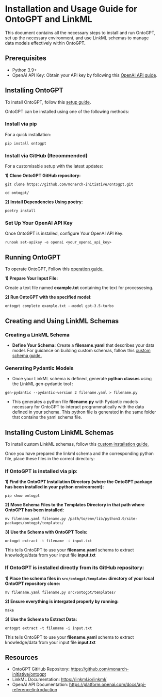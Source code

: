 # Installation and Usage Guide for OntoGPT and LinkML

This document contains all the necessary steps to install and run OntoGPT, set up the necessary environment, and use LinkML schemas to manage data models effectively within OntoGPT. 


## Prerequisites

* Python 3.9+
* OpenAI API Key: Obtain your API key by following this [OpenAI API guide](https://platform.openai.com/docs/api-reference/introduction).



## Installing OntoGPT

To install OntoGPT, follow this [setup guide](https://github.com/monarch-initiative/ontogpt/blob/main/docs/setup.md). 

OntoGPT can be installed using one of the following methods:

### Install via pip

For a quick installation:
  
```pip install ontogpt```


   
### Install via GitHub (**Recommended**)

For a customisable setup with the latest updates:

**1) Clone OntoGPT GitHub repository:**

```git clone https://github.com/monarch-initiative/ontogpt.git```

```cd ontogpt/```

**2) Install Dependencies Using poetry:** 

```poetry install```

### Set Up Your OpenAI API Key

Once OntoGPT is installed, configure Your OpenAI API Key:

```runoak set-apikey -e openai <your_openai_api_key>```



## Running OntoGPT

To operate OntoGPT, Follow this [operation guide.](https://github.com/monarch-initiative/ontogpt/blob/main/docs/operation.md)

**1) Prepare Your Input File:**

Create a text file named **example.txt** containing the text for processesing.

**2) Run OntoGPT with the specified model:**

```ontogpt complete example.txt --model gpt-3.5-turbo```


## Creating and Using LinkML Schemas

### Creating a LinkML Schema

* **Define Your Schema:** Create a **filename.yaml** that describes your data model. For guidance on building custom schemas, follow this [custom schema guide.](https://monarch-initiative.github.io/ontogpt/custom/.)


### Generating Pydantic Models 

* Once your LinkML schema is defined, generate **python classes** using the LinkML gen-pydantic tool :

```gen-pydantic --pydantic-version 2 filename.yaml > filename.py```

* This generates a python file **filename.py** with Pydantic models necessary for OntoGPT to interact programmatically with the data defined in your schema. This python file is generated in the same folder that contains the yaml schema file.



## Installing Custom LinkML Schemas

To install custom LinkML schemas, follow this [custom installation guide.](https://monarch-initiative.github.io/ontogpt/custom/)

Once you have prepared the linkml schema and the corresponding python file, place these files in the correct directory:

### If OntoGPT is installed via pip:

**1) Find the OntoGPT Installation Directory (where the OntoGPT package has been installed in your python environment):**

``` pip show ontogpt ```

**2) Move Schema Files to the **Templates** Directory in that path where OntoGPT has been installed:**

``` mv filename.yaml filename.py /path/to/env/lib/python3.9/site-packages/ontogpt/templates/ ```

**3) Use the Schema with OntoGPT Tools:**

``` ontogpt extract -t filename -i input.txt ```

This tells OntoGPT to use your **filename.yaml** schema to extract knowledge/data from your input file **input.txt**

### If OntoGPT is installed directly from its GitHub repository:

**1) Place the schema files in ```src/ontogpt/templates``` directory of your local OntoGPT repository clone:**

```mv filename.yaml filename.py src/ontogpt/templates/```

**2) Ensure everything is intergated properly by running:**

```make```

**3) Use the Schema to Extract Data:**

``` ontogpt extract -t filename -i input.txt ```

This tells OntoGPT to use your **filename.yaml** schema to extract knowledge/data from your input file **input.txt**



## Resources 

* OntoGPT GitHub Repository: https://github.com/monarch-initiative/ontogpt
* LinkML Documentation: https://linkml.io/linkml/
* OpenAI API Documentation: https://platform.openai.com/docs/api-reference/introduction



```python

```
